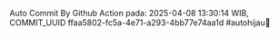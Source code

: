 Auto Commit By Github Action pada: 2025-04-08 13:30:14 WIB, COMMIT_UUID ffaa5802-fc5a-4e71-a293-4bb77e74aa1d #autohijau🗿
